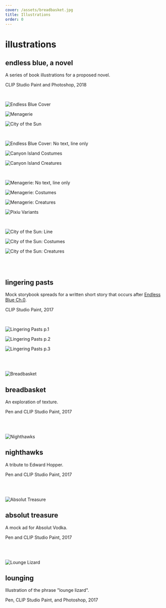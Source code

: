 ```yaml
---
cover: /assets/breadbasket.jpg
title: Illustrations
order: 0
---
```

# illustrations

## endless blue, a novel

A series of book illustrations for a proposed novel.

CLIP Studio Paint and Photoshop, 2018

<br>

![Endless Blue Cover](/assets/endless_1_clr.jpg)

![Menagerie](/assets/endless_2_clr.jpg)

![City of the Sun](/assets/illus-3-final-900.jpg)

<br>

![Endless Blue Cover: No text, line only](/assets/endless_1_comparison.jpg)

![Canyon Island Costumes](/assets/endless_1_costumes.jpg)

![Canyon Island Creatures](/assets/endless_1_animals.jpg)

<br>

![Menagerie: No text, line only](/assets/endless_2_comparison.jpg)

![Menagerie: Costumes](/assets/endless_2_costumes.jpg)

![Menagerie: Creatures](/assets/endless_2_animals.jpg)

![Pixiu Variants](/assets/pixiu-2.jpg)

<br>

<!--!\[City of the Sun: Grayscale](/assets/illus-3-bw.jpg)-->

![City of the Sun: Line](/assets/illus-3-line.jpg)

![City of the Sun: Costumes](/assets/endless_3_costumes.jpg)

![City of the Sun: Creatures](/assets/endless_3_animals.jpg)

<br>

<br>

## lingering pasts

Mock storybook spreads for a written short story that occurs after [Endless Blue Ch.0](https://karen-ye.com/portfolio/endless-blue/).

CLIP Studio Paint, 2017

<br>

![Lingering Pasts p.1](https://mir-s3-cdn-cf.behance.net/project_modules/max_1200/eee54862416993.5a8f58c60a155.jpg)

![Lingering Pasts p.2](https://mir-s3-cdn-cf.behance.net/project_modules/max_1200/c2693462416993.5a8f58c609d8a.jpg)

![Lingering Pasts p.3](https://mir-s3-cdn-cf.behance.net/project_modules/max_1200/d5a22862416993.5a8f58c609885.jpg)

<br>

<br>

![Breadbasket](https://mir-s3-cdn-cf.behance.net/project_modules/max_1200/b2382e61468895.5a6fc5110332b.jpg)

## breadbasket

An exploration of texture.

Pen and CLIP Studio Paint, 2017

<br>

<br>

![Nighthawks](https://mir-s3-cdn-cf.behance.net/project_modules/1400/4e748f61469217.5a6fc7ce4699f.jpg)

## nighthawks

A tribute to Edward Hopper.

Pen and CLIP Studio Paint, 2017

<br>

<br>

![Absolut Treasure](https://mir-s3-cdn-cf.behance.net/project_modules/max_1200/eedc2662378979.5a8e412a7e963.jpg)

## absolut treasure

A mock ad for Absolut Vodka.

Pen and CLIP Studio Paint, 2017

<br>

<br>

![Lounge Lizard](https://mir-s3-cdn-cf.behance.net/project_modules/max_1200/d1a77e62416297.5a8f42f7a853c.jpg)

## lounging

Illustration of the phrase "lounge lizard".

Pen, CLIP Studio Paint, and Photoshop, 2017
